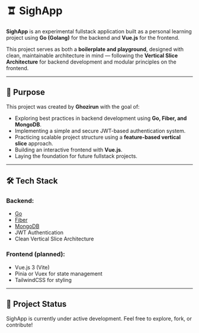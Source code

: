 # 🨠 SighApp

**SighApp** is an experimental fullstack application built as a personal learning project using **Go (Golang)** for the backend and **Vue.js** for the frontend.

This project serves as both a **boilerplate and playground**, designed with clean, maintainable architecture in mind — following the **Vertical Slice Architecture** for backend development and modular principles on the frontend.

---

## 🌟 Purpose

This project was created by **Ghozirun** with the goal of:

* Exploring best practices in backend development using **Go, Fiber, and MongoDB**.
* Implementing a simple and secure JWT-based authentication system.
* Practicing scalable project structure using a **feature-based vertical slice** approach.
* Building an interactive frontend with **Vue.js**.
* Laying the foundation for future fullstack projects.

---

## 🛠️ Tech Stack

### Backend:

* [Go](https://golang.org/)
* [Fiber](https://gofiber.io/)
* [MongoDB](https://www.mongodb.com/)
* JWT Authentication
* Clean Vertical Slice Architecture

### Frontend (planned):

* Vue.js 3 (Vite)
* Pinia or Vuex for state management
* TailwindCSS for styling

---

## 🚧 Project Status

SighApp is currently under active development.
Feel free to explore, fork, or contribute!